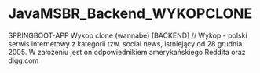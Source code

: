 # JavaMSBR_Backend_WYKOPCLONE
SPRINGBOOT-APP Wykop clone (wannabe) [BACKEND] // Wykop - polski serwis internetowy z kategorii tzw. social news, istniejący od 28 grudnia 2005. W założeniu jest on odpowiednikiem amerykańskiego Reddita oraz digg.com
